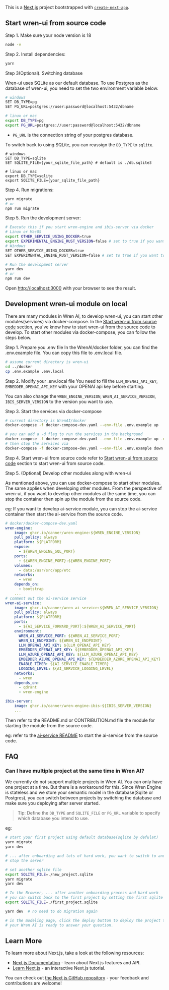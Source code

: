 This is a [Next.js](https://nextjs.org/) project bootstrapped with [`create-next-app`](https://github.com/vercel/next.js/tree/canary/packages/create-next-app).

## Start wren-ui from source code

Step 1. Make sure your node version is 18
```bash
node -v
```

Step 2. Install dependencies:

```bash
yarn 
```

Step 3(Optional). Switching database

Wren-ui uses SQLite as our default database. To use Postgres as the database of wren-ui, you need to set the two environment variable below.

```bash
# windows
SET DB_TYPE=pg
SET PG_URL=postgres://user:password@localhost:5432/dbname 

# linux or mac
export DB_TYPE=pg
export PG_URL=postgres://user:password@localhost:5432/dbname
```
-  `PG_URL` is the connection string of your postgres database.

To switch back to using SQLite, you can reassign the `DB_TYPE` to `sqlite`.
```
# windows
SET DB_TYPE=sqlite
SET SQLITE_FILE={your_sqlite_file_path} # default is ./db.sqlite3

# linux or mac
export DB_TYPE=sqlite
export SQLITE_FILE={your_sqlite_file_path}
```

Step 4. Run migrations:

```bash
yarn migrate
# or
npm run migrate
```


Step 5. Run the development server:

```bash
# Execute this if you start wren-engine and ibis-server via docker
# Linux or MacOS
export OTHER_SERVICE_USING_DOCKER=true
export EXPERIMENTAL_ENGINE_RUST_VERSION=false # set to true if you want to use the experimental Rust version of the Wren Engine
# Windows
SET OTHER_SERVICE_USING_DOCKER=true
SET EXPERIMENTAL_ENGINE_RUST_VERSION=false # set to true if you want to use the experimental Rust version of the Wren Engine

# Run the development server
yarn dev
# or
npm run dev
```

Open [http://localhost:3000](http://localhost:3000) with your browser to see the result.


## Development wren-ui module on local
There are many modules in Wren AI, to develop wren-ui, you can start other modules(services) via docker-compose.
In the [Start wren-ui from source code](#Start-wren-ui-from-source-code) section, you've know how to start wren-ui from the source code to develop.
To start other modules via docker-compose, you can follow the steps below.

Step 1. Prepare you .env file
In the WrenAI/docker folder, you can find the .env.example file. You can copy this file to .env.local file.

```bash
# assume current directory is wren-ui
cd ../docker
cp .env.example .env.local
```
Step 2. Modify your .env.local file
You need to fill the `LLM_OPENAI_API_KEY`, `EMBEDDER_OPENAI_API_KEY` with your OPENAI api key before starting.

You can also change the `WREN_ENGINE_VERSION`, `WREN_AI_SERVICE_VERSION`, `IBIS_SERVER_VERSION` to the version you want to use.


Step 3. Start the services via docker-compose
```bash
# current directory is WrenAI/docker
docker-compose -f docker-compose-dev.yaml --env-file .env.example up

# you can add a -d flag to run the services in the background
docker-compose -f docker-compose-dev.yaml --env-file .env.example up -d
# then stop the services via
docker-compose -f docker-compose-dev.yaml --env-file .env.example down
```

Step 4. Start wren-ui from source code
refer to [Start wren-ui from source code](#Start-wren-ui-from-source-code) section to start wren-ui from source code.

Step 5. (Optional) Develop other modules along with wren-ui

As mentioned above, you can use docker-compose to start other modules. The same applies when developing other modules.
From the perspective of wren-ui, if you want to develop other modules at the same time, you can stop the container then spin up the module from the source code.

eg: If you want to develop ai-service module, you can stop the ai-service container then start the ai-service from the source code.
```yaml
# docker/docker-compose-dev.yaml
wren-engine:
    image: ghcr.io/canner/wren-engine:${WREN_ENGINE_VERSION}
    pull_policy: always
    platform: ${PLATFORM}
    expose:
      - ${WREN_ENGINE_SQL_PORT}
    ports:
      - ${WREN_ENGINE_PORT}:${WREN_ENGINE_PORT}
    volumes:
      - data:/usr/src/app/etc
    networks:
      - wren
    depends_on:
      - bootstrap
    ...
# comment out the ai-service service
wren-ai-service:
    image: ghcr.io/canner/wren-ai-service:${WREN_AI_SERVICE_VERSION}
    pull_policy: always
    platform: ${PLATFORM}
    ports:
      - ${AI_SERVICE_FORWARD_PORT}:${WREN_AI_SERVICE_PORT}
    environment:
      WREN_AI_SERVICE_PORT: ${WREN_AI_SERVICE_PORT}
      WREN_UI_ENDPOINT: ${WREN_UI_ENDPOINT}
      LLM_OPENAI_API_KEY: ${LLM_OPENAI_API_KEY}
      EMBEDDER_OPENAI_API_KEY: ${EMBEDDER_OPENAI_API_KEY}
      LLM_AZURE_OPENAI_API_KEY: ${LLM_AZURE_OPENAI_API_KEY}
      EMBEDDER_AZURE_OPENAI_API_KEY: ${EMBEDDER_AZURE_OPENAI_API_KEY}
      ENABLE_TIMER: ${AI_SERVICE_ENABLE_TIMER}
      LOGGING_LEVEL: ${AI_SERVICE_LOGGING_LEVEL}
    networks:
      - wren
    depends_on:
      - qdrant
      - wren-engine

ibis-server:
    image: ghcr.io/canner/wren-engine-ibis:${IBIS_SERVER_VERSION}
    ...
```
Then refer to the README.md or CONTRIBUTION.md file the module for starting the module from the source code. 

eg: refer to the [ai-service README](https://github.com/Canner/WrenAI-saas/blob/main/wren-ai-service/README.md#start-the-service-for-development) to start the ai-service from the source code.



## FAQ
### Can I have multiple project at the same time in Wren AI?
We currently do not support multiple projects in Wren AI. You can only have one project at a time.
But there is a workaround for this. Since Wren Engine is stateless and we store your semantic model in the database(Sqlite or Postgres), 
you can switch between projects by switching the database and make sure you deploying after server started.

> Tip: Define the `DB_TYPE` and `SQLITE_FILE` or `PG_URL` variable to specify which database you intend to use.

eg: 
```bash
# start your first project using default database(sqlite by defulat)
yarn migrate
yarn dev

# ... after onboarding and lots of hard work, you want to switch to another project 
# stop the server

# set another sqlite file
export SQLITE_FILE=./new_project.sqlite
yarn migrate
yarn dev

# In the Browser, ... after another onboarding process and hard work
# you can switch back to the first project by setting the first sqlite file
export SQLITE_FILE=./first_project.sqlite

yarn dev  # no need to do migration again

# in the modeling page, click the deploy button to deploy the project to the wren-ai-service.
# your Wren AI is ready to answer your question.
```

## Learn More

To learn more about Next.js, take a look at the following resources:

- [Next.js Documentation](https://nextjs.org/docs) - learn about Next.js features and API.
- [Learn Next.js](https://nextjs.org/learn) - an interactive Next.js tutorial.

You can check out [the Next.js GitHub repository](https://github.com/vercel/next.js/) - your feedback and contributions are welcome!
